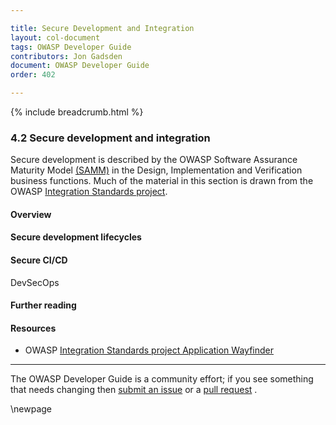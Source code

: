 ```yaml
---

title: Secure Development and Integration
layout: col-document
tags: OWASP Developer Guide
contributors: Jon Gadsden
document: OWASP Developer Guide
order: 402

---
```


{% include breadcrumb.html %}

### 4.2 Secure development and integration

Secure development is described by the OWASP Software Assurance Maturity Model [(SAMM)][samm]
in the Design, Implementation and Verification business functions.
Much of the material in this section is drawn from the OWASP [Integration Standards project][ois].

#### Overview

#### Secure development lifecycles

#### Secure CI/CD

DevSecOps

#### Further reading

#### Resources

* OWASP [Integration Standards project Application Wayfinder][ois]

<script type="text/javascript" src="https://app.diagrams.net/js/viewer-static.min.js"></script>

----

The OWASP Developer Guide is a community effort; if you see something that needs changing
then [submit an issue][issue0402] or a [pull request][pr] .

[issue0402]: https://github.com/OWASP/www-project-developer-guide/issues/new?labels=enhancement&template=request.md&title=Update:%2004-foundations/02-secure-development
[ois]: https://owasp.org/www-project-integration-standards/
[pr]: https://github.com/OWASP/www-project-developer-guide/pulls
[samm]: https://owaspsamm.org/about/

\newpage

